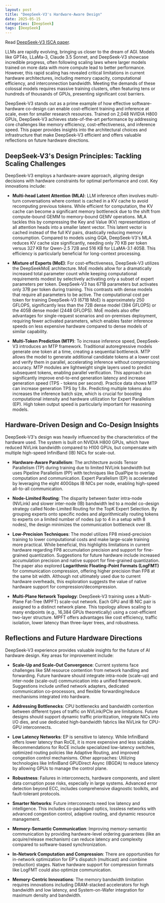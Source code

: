 ```yaml
---
layout: post
title: "DeepSeek-V3's Hardware-Aware Design"
date: 2025-05-15
categories: [DeepSeek]
tags: [DeepSeek]
---
```


Read [DeepSeek-V3 ISCA paper](https://arxiv.org/pdf/2505.09343v1).

LLMs are rapidly evolving, bringing us closer to the dream of AGI. Models like GPT4o, LLaMa-3, Claude 3.5 Sonnet, and DeepSeek-V3 showcase incredible progress, often following scaling laws where larger models trained on more data with more compute lead to better performance. However, this rapid scaling has revealed critical limitations in current hardware architectures, including memory capacity, computational efficiency, and interconnection bandwidth. Meeting the demands of these colossal models requires massive training clusters, often featuring tens or hundreds of thousands of GPUs, presenting significant cost barriers.

DeepSeek-V3 stands out as a prime example of how effective software-hardware co-design can enable cost-efficient training and inference at scale, even for smaller research resources. Trained on 2,048 NVIDIA H800 GPUs, DeepSeek-V3 achieves state-of-the-art performance by addressing core challenges like memory efficiency, cost-effectiveness, and inference speed. This paper provides insights into the architectural choices and infrastructure that make DeepSeek-V3 efficient and offers valuable reflections on future hardware directions.

## DeepSeek-V3's Design Principles: Tackling Scaling Challenges

DeepSeek-V3 employs a hardware-aware approach, aligning design decisions with hardware constraints for optimal performance and cost. Key innovations include:

- **Multi-head Latent Attention (MLA)**: LLM inference often involves multi-turn conversations where context is cached in a KV cache to avoid recomputing previous tokens. While efficient for computation, the KV cache can become a significant memory bottleneck due to the shift from compute-bound GEMM to memory-bound GEMV operations. MLA tackles this by compressing the Key and Value (KV) representations of all attention heads into a smaller latent vector. This latent vector is cached instead of the full KV pairs, drastically reducing memory consumption. Compared to models using GQA, DeepSeek-V3's MLA reduces KV cache size significantly, needing only 70 KB per token versus 327 KB for Qwen-2.5 72B and 516 KB for LLaMA-3.1 405B. This efficiency is particularly beneficial for long-context processing.

- **Mixture of Experts (MoE)**: For cost-effectiveness, DeepSeek-V3 utilizes the DeepSeekMoE architecture. MoE models allow for a dramatically increased total parameter count while keeping computational requirements modest by selectively activating only a subset of expert parameters per token. DeepSeek-V3 has 671B parameters but activates only 37B per token during training. This contrasts with dense models that require all parameters to be active. The computational cost per token for training DeepSeek-V3 (671B MoE) is approximately 250 GFLOPS, significantly less than the 72B dense model (394 GFLOPS) or the 405B dense model (2448 GFLOPS). MoE models also offer advantages for single-request scenarios and on-premises deployment, requiring fewer activated parameters, which enables faster inference speeds on less expensive hardware compared to dense models of similar capability.

- **Multi-Token Prediction (MTP)**: To increase inference speed, DeepSeek-V3 introduces an MTP framework. Traditional autoregressive models generate one token at a time, creating a sequential bottleneck. MTP allows the model to generate additional candidate tokens at a lower cost and verify them in parallel, accelerating inference without compromising accuracy. MTP modules are lightweight single layers used to predict subsequent tokens, enabling parallel verification. This approach can significantly improve end-to-end generation latency and increase generation speed (TPS - tokens per second). Practice data shows MTP can increase generation TPS by 1.8x. Predicting multiple tokens also increases the inference batch size, which is crucial for boosting computational intensity and hardware utilization for Expert Parallelism (EP). High token output speed is particularly important for reasoning models.

## Hardware-Driven Design and Co-Design Insights

DeepSeek-V3's design was heavily influenced by the characteristics of the hardware used. The system is built on NVIDIA H800 GPUs, which have reduced NVLink bandwidth compared to H100 GPUs, but compensate with multiple high-speed InfiniBand (IB) NICs for scale-out.

- **Hardware-Aware Parallelism**: The architecture avoids Tensor Parallelism (TP) during training due to limited NVLink bandwidth but uses Pipeline Parallelism (PP) with techniques like DualPipe to overlap computation and communication. Expert Parallelism (EP) is accelerated by leveraging the eight 400Gbps IB NICs per node, enabling high-speed all-to-all communication.

- **Node-Limited Routing**: The disparity between faster intra-node (NVLink) and slower inter-node (IB) bandwidth led to a model co-design strategy called Node-Limited Routing for the TopK Expert Selection. By grouping experts onto specific nodes and algorithmically routing tokens to experts on a limited number of nodes (up to 4 in a setup with 8 nodes), the design minimizes the communication bottleneck over IB.

- **Low-Precision Techniques**: The model utilizes FP8 mixed-precision training to lower computational costs and make large-scale training more practical. While beneficial, this highlights limitations in current hardware regarding FP8 accumulation precision and support for fine-grained quantization. Suggestions for future hardware include increased accumulation precision and native support for fine-grained quantization. The paper also explored **Logarithmic Floating-Point Formats (LogFMT)** for communication compression, offering higher precision than FP8 at the same bit width. Although not ultimately used due to current hardware overheads, this exploration suggests the value of native hardware support for compression/decompression.

- **Multi-Plane Network Topology**: DeepSeek-V3 training uses a Multi-Plane Fat-Tree (MPFT) scale-out network. Each GPU and IB NIC pair is assigned to a distinct network plane. This topology allows scaling to many endpoints (e.g., 16,384 GPUs theoretically) using a cost-efficient two-layer structure. MPFT offers advantages like cost efficiency, traffic isolation, lower latency than three-layer trees, and robustness.

## Reflections and Future Hardware Directions

DeepSeek-V3 experience provides valuable insights for the future of AI hardware design. Key areas for improvement include:

- **Scale-Up and Scale-Out Convergence**: Current systems face challenges like SM resource contention from network handling and forwarding. Future hardware should integrate intra-node (scale-up) and inter-node (scale-out) communication into a unified framework. Suggestions include unified network adapters, dedicated communication co-processors, and flexible forwarding/reduce mechanisms integrated into hardware.

- **Addressing Bottlenecks**: CPU bottlenecks and bandwidth contention between different types of traffic on NVLink/PCIe are limitations. Future designs should support dynamic traffic prioritization, integrate NICs into I/O dies, and use dedicated high-bandwidth fabrics like NVLink for CPU-GPU interconnects.

- **Low Latency Networks**: EP is sensitive to latency. While InfiniBand offers lower latency than RoCE, it is more expensive and less scalable. Recommendations for RoCE include specialized low-latency switches, optimized routing policies like Adaptive Routing, and improved congestion control mechanisms. Other approaches: Utilizing technologies like InfiniBand GPUDirect Async (IBGDA) to reduce latency by allowing GPUs to manage the control plane.

- **Robustness**: Failures in interconnects, hardware components, and silent data corruption pose risks, especially in large systems. Advanced error detection beyond ECC, includes comprehensive diagnostic toolkits, and fault-tolerant protocols.

- **Smarter Networks**: Future interconnects need low latency and intelligence. This includes co-packaged optics, lossless networks with advanced congestion control, adaptive routing, and dynamic resource management.

- **Memory-Semantic Communication**: Improving memory-semantic communication by providing hardware-level ordering guarantees (like an acquire/release mechanism) can reduce latency and complexity compared to software-based synchronization.

- **In-Network Computation and Compression**: There are opportunities for in-network optimization for EP's dispatch (multicast) and combine (reduction) stages. Native hardware support for compression formats like LogFMT could also optimize communication.

- **Memory-Centric Innovations**: The memory bandwidth limitation requires innovations including DRAM-stacked accelerators for high bandwidth and low latency, and System-on-Wafer integration for maximum density and bandwidth.
